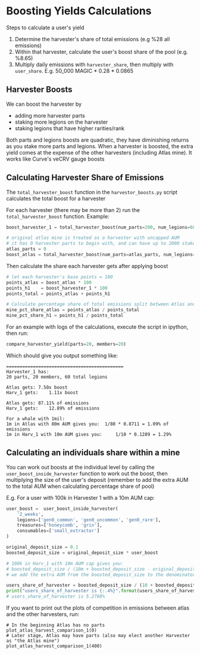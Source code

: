 # Boosting Yields Calculations

Steps to calculate a user's yield
1. Determine the harvester's share of total emissions (e.g %28 all emissions)
2. Within that harvester, calculate the user's boost share of the pool (e.g. %8.65)
3. Multiply daily emissions with `harvester_share`, then multiply with `user_share`. E.g. 50_000 MAGIC * 0.28 * 0.0865


## Harvester Boosts

We can boost the harvester by
  - adding more harvester parts
  - staking more legions on the harvester
  - staking legions that have higher rarities/rank

Both parts and legions boosts are quadratic, they have diminishing returns as you stake more parts and legions.
When a harvester is boosted, the extra yield comes at the expense of the other harvesters (including Atlas mine).
It works like Curve's veCRV gauge boosts



## Calculating Harvester Share of Emissions
The `total_harvester_boost` function in the `harvestor_boosts.py` script calculates the total boost for a harvester

For each harvester (there may be more than 2) run the `total_harvester_boost` function. Example:
```python
boost_harvester_1 = total_harvester_boost(num_parts=200, num_legions=600, avg_legion_rank=1)

# original atlas mine is treated as a harvester with uncapped AUM
# it has 0 harvester parts to begin with, and can have up to 2000 staked legions to boost its mining (avg legion rank 1)
atlas_parts = 0
boost_atlas = total_harvester_boost(num_parts=atlas_parts, num_legions=2000, avg_legion_rank=1, is_atlas=True) # 7.5x
```

Then calculate the share each harvester gets after applying boost
```python
# let each harvester's base points = 100
points_atlas = boost_atlas * 100
points_h1    = boost_harvester_1 * 100
points_total = points_atlas + points_h1

# Calculate percentage share of total emissions split between Atlas and Harvester 1
mine_pct_share_atlas = points_atlas / points_total
mine_pct_share_h1 = points_h1 / points_total
```

For an example with logs of the calculations, execute the script in ipython, then run:
```python
compare_harvester_yield(parts=20, members=20)
```

Which should give you output something like:
```
============================================
Harvester_1 has:
20 parts, 20 members, 60 total legions

Atlas gets:	7.50x boost
Harv_1 gets:	1.11x boost

Atlas gets:	87.11% of emissions
Harv_1 gets:	12.89% of emissions

For a whale with 1mil:
1m in Atlas with 80m AUM gives you:	 1/80 * 0.8711 = 1.09% of emissions
1m in Harv_1 with 10m AUM gives you:	 1/10 * 0.1289 = 1.29%
```

## Calculating an individuals share within a mine
You can work out boosts at the individual level by calling the `user_boost_inside_harvester` function to work out the boost,
then multiplying the size of the user's deposit
(remember to add the extra AUM to the total AUM when calculating percentage share of pool)

E.g. For a user with 100k in Harvester 1 with a 10m AUM cap:
```python
user_boost =  user_boost_inside_harvester(
    '2_weeks',
    legions=['gen0_common', 'gen0_uncommon', 'gen0_rare'],
    treasures=['honeycomb', 'grin'],
    consumables=['small_extractor']
)

original_deposit_size = 0.1
boosted_deposit_size = original_deposit_size * user_boost

# 100k in Harv_1 with 10m AUM cap gives you:
# boosted_deposit_size / (10m + boosted_deposit_size - original_deposit_size) = user's share of harvester 1's emissions
# we add the extra AUM from the boosted_deposit_size to the denominator AUM

users_share_of_harvester = boosted_deposit_size / (10 + boosted_deposit_size - original_deposit_size)
print("users_share_of_harvester is {:.4%}".format(users_share_of_harvester))
# users_share_of_harvester is 5.2768%

```





If you want to print out the plots of competition in emissions between atlas and the other harvesters, run:
```
# In the beginning Atlas has no parts
plot_atlas_harvest_comparison_1(0)
# Later stage, Atlas may have parts (also may elect another Harvester as "the Atlas mine")
plot_atlas_harvest_comparison_1(400)
```



